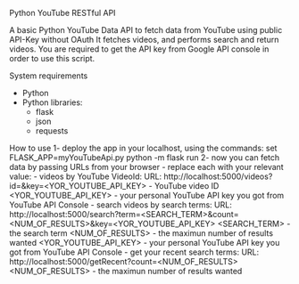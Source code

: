 Python YouTube RESTful API

A basic Python YouTube Data API to fetch data from YouTube using public API-Key without OAuth
It fetches videos, and performs search and return videos.
You are required to get the API key from Google API console in order to use this script.

System requirements
- Python
- Python libraries:
	- flask 
	- json
	- requests

How to use
1- deploy the app in your localhost, using the commands:
	set FLASK_APP=myYouTubeApi.py
	python -m flask run
2- now you can fetch data by passing URLs from your browser - replace each <parameter> with your relevant value:
	- videos by YouTube VideoId:
		URL: http://localhost:5000/videos?id=<VIDEOID>&key=<YOR_YOUTUBE_API_KEY>
		<VIDEOID> - YouTube video ID
		<YOR_YOUTUBE_API_KEY> - your personal YouTube API key you got from YouTube API Console
	- search videos by search terms:
		URL: http://localhost:5000/search?term=<SEARCH_TERM>&count=<NUM_OF_RESULTS>&key=<YOR_YOUTUBE_API_KEY>
		<SEARCH_TERM> - the search term
		<NUM_OF_RESULTS> - the maximun number of results wanted
		<YOR_YOUTUBE_API_KEY> - your personal YouTube API key you got from YouTube API Console
	- get your recent search terms:
		URL: http://localhost:5000/getRecent?count=<NUM_OF_RESULTS>
		<NUM_OF_RESULTS> - the maximun number of results wanted
